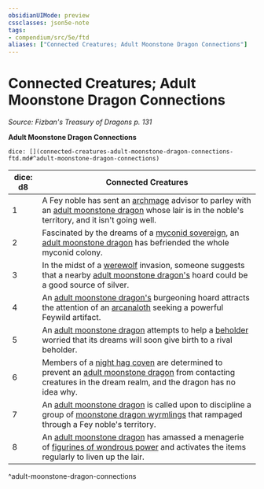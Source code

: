 ```yaml
---
obsidianUIMode: preview
cssclasses: json5e-note
tags:
- compendium/src/5e/ftd
aliases: ["Connected Creatures; Adult Moonstone Dragon Connections"]
---
```

# Connected Creatures; Adult Moonstone Dragon Connections
*Source: Fizban's Treasury of Dragons p. 131* 

**Adult Moonstone Dragon Connections**

`dice: [](connected-creatures-adult-moonstone-dragon-connections-ftd.md#^adult-moonstone-dragon-connections)`

| dice: d8 | Connected Creatures |
|----------|---------------------|
| 1 | A Fey noble has sent an [archmage](5E2014官方资源/bestiary/humanoid/archmage.md) advisor to parley with an [adult moonstone dragon](5E2014官方资源/bestiary/dragon/adult-moonstone-dragon-ftd.md) whose lair is in the noble's territory, and it isn't going well. |
| 2 | Fascinated by the dreams of a [myconid sovereign](5E2014官方资源/bestiary/plant/myconid-sovereign.md), an [adult moonstone dragon](5E2014官方资源/bestiary/dragon/adult-moonstone-dragon-ftd.md) has befriended the whole myconid colony. |
| 3 | In the midst of a [werewolf](5E2014官方资源/bestiary/humanoid/werewolf.md) invasion, someone suggests that a nearby [adult moonstone dragon's](5E2014官方资源/bestiary/dragon/adult-moonstone-dragon-ftd.md) hoard could be a good source of silver. |
| 4 | An [adult moonstone dragon's](5E2014官方资源/bestiary/dragon/adult-moonstone-dragon-ftd.md) burgeoning hoard attracts the attention of an [arcanaloth](5E2014官方资源/bestiary/fiend/arcanaloth.md) seeking a powerful Feywild artifact. |
| 5 | An [adult moonstone dragon](5E2014官方资源/bestiary/dragon/adult-moonstone-dragon-ftd.md) attempts to help a [beholder](5E2014官方资源/bestiary/aberration/beholder.md) worried that its dreams will soon give birth to a rival beholder. |
| 6 | Members of a [night hag coven](5E2014官方资源/bestiary/fiend/night-hag.md) are determined to prevent an [adult moonstone dragon](5E2014官方资源/bestiary/dragon/adult-moonstone-dragon-ftd.md) from contacting creatures in the dream realm, and the dragon has no idea why. |
| 7 | An [adult moonstone dragon](5E2014官方资源/bestiary/dragon/adult-moonstone-dragon-ftd.md) is called upon to discipline a group of [moonstone dragon wyrmlings](5E2014官方资源/bestiary/dragon/moonstone-dragon-wyrmling-ftd.md) that rampaged through a Fey noble's territory. |
| 8 | An [adult moonstone dragon](5E2014官方资源/bestiary/dragon/adult-moonstone-dragon-ftd.md) has amassed a menagerie of [figurines of wondrous power](5E2014官方资源/items/figurine-of-wondrous-power.md) and activates the items regularly to liven up the lair. |
^adult-moonstone-dragon-connections